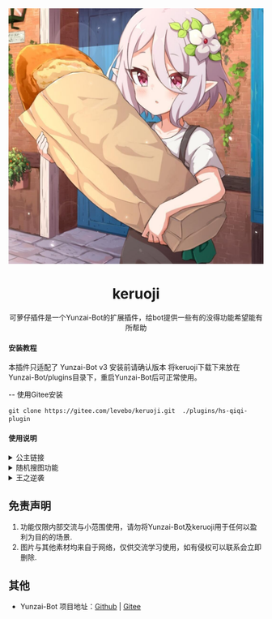 <div style="text-align: center;">
  <img src="resources/img/readme/icon1.jpg" alt="可萝仔" width = "600">
<h1>keruoji</h1>


可萝仔插件是一个Yunzai-Bot的扩展插件，给bot提供一些有的没得功能希望能有所帮助

</div>


#### 安装教程

本插件只适配了 Yunzai-Bot v3 安装前请确认版本
将keruoji下载下来放在Yunzai-Bot/plugins目录下，重启Yunzai-Bot后可正常使用。

 -- 使用Gitee安装
```
git clone https://gitee.com/levebo/keruoji.git  ./plugins/hs-qiqi-plugin
```
#### 使用说明

<details>
  <summary>公主链接</summary>
- 模拟抽卡 指令：!十连 | !10连 | !单抽
</details>
<details>
  <summary>随机搜图功能</summary>
- acg图片 指令：!gkd | !ldst | !涩图
</details>
<details>
  <summary>王之逆袭</summary>
- 迁移中... 个人情怀向 提供角色技能和信息查看
</details>

## 免责声明

1. 功能仅限内部交流与小范围使用，请勿将Yunzai-Bot及keruoji用于任何以盈利为目的的场景.
2. 图片与其他素材均来自于网络，仅供交流学习使用，如有侵权可以联系会立即删除.

## 其他
* Yunzai-Bot 项目地址：[Github](https://github.com/Le-niao/Yunzai-Bot) | [Gitee](https://gitee.com/Le-niao/Yunzai-Bot) 